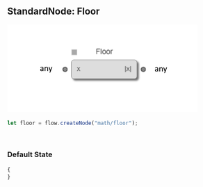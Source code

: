 ## StandardNode: Floor

<img class="zoomable" alt="Floor standard node" src="/images/standard-nodes/math/floor.png" />

<Hierarchy :extend="{name: 'Node', link: '../../api/classes/node.html'}" />
<br/>

```js
let floor = flow.createNode("math/floor");
```

<br/>

### Default State

```js
{
}
```
